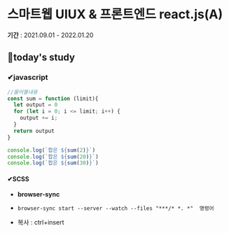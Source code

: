 # 스마트웹 UIUX & 프론트엔드 react.js(A)

**기간** : 2021.09.01 - 2022.01.20

## 📌today's study

### ✔javascript

```javascript
//물어볼내용
const sum = function (limit){
  let output = 0
  for (let i = 0; i <= limit; i++) {
    output += i;
  }
  return output
}

console.log(`합은 ${sum(2)}`)
console.log(`합은 ${sum(20)}`)
console.log(`합은 ${sum(30)}`)
```




#### ✔SCSS

- **browser-sync**
- `browser-sync start --server --watch --files "***/* *. *"  명령어 ` 
  
- 복사 : ctrl+insert



